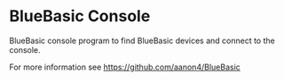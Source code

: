 BlueBasic Console
=================

BlueBasic console program to find BlueBasic devices and connect to the console.

For more information see https://github.com/aanon4/BlueBasic
